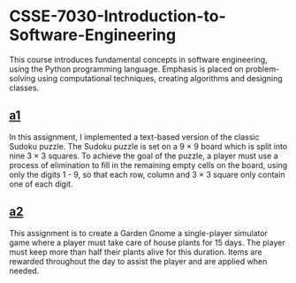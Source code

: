 # CSSE-7030-Introduction-to-Software-Engineering
This course introduces fundamental concepts in software engineering, using the Python programming language. Emphasis is placed on problem-solving using computational techniques, creating algorithms and designing classes.

## [a1](https://github.com/carriewang1/CSSE-7030-Introduction-to-Software-Engineering/blob/main/a1.py)
In this assignment, I implemented a text-based version of the classic Sudoku puzzle. The Sudoku puzzle is set on a 9 × 9 board which is split into nine 3 × 3 squares. To achieve the goal of the puzzle, a player must use a process of elimination to fill in the remaining empty cells on the board, using only the digits 1 - 9, so that each row, column and 3 × 3 square only contain one of each digit. 

## [a2](https://github.com/carriewang1/CSSE-7030-Introduction-to-Software-Engineering/blob/main/a2.py)
This assignment is to create a Garden Gnome a single-player simulator game where a player must take care of house plants for 15 days. The player must keep more than half their plants alive for this duration. Items are rewarded throughout the day to assist the player and are applied when needed. 
